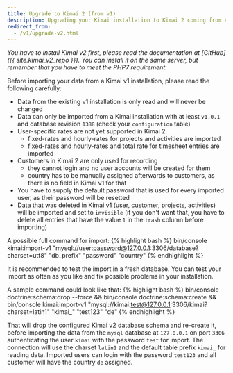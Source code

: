 ```yaml
---
title: Upgrade to Kimai 2 (from v1)
description: Upgrading your Kimai installation to Kimai 2 coming from v1
redirect_from:
  - /v1/upgrade-v2.html
---
```


*You have to install Kimai v2 first, please read the documentation at [GitHub]({{ site.kimai_v2_repo }}).
You can install it on the same server, but remember that you have to meet the PHP7 requirement.*

Before importing your data from a Kimai v1 installation, please read the following carefully:

- Data from the existing v1 installation is only read and will never be changed
- Data can only be imported from a Kimai installation with at least `v1.0.1` and database revision `1388` (check your `configuration` table)
- User-specific rates are not yet supported in Kimai 2
  - fixed-rates and hourly-rates for projects and activities are imported
  - fixed-rates and hourly-rates and total rate for timesheet entries are imported
- Customers in Kimai 2 are only used for recording
  - they cannot login and no user accounts will be created for them
  - country has to be manually assigned afterwards to customers, as there is no field in Kimai v1 for that
- You have to supply the default password that is used for every imported user, as their password will be resetted
- Data that was deleted in Kimai v1 (user, customer, projects, activities) will be imported and set to `invisible` (if you don't want that, you have to delete all entries that have the value `1` in the `trash` column before importing)

A possible full command for import:
{% highlight bash %}
bin/console kimai:import-v1 "mysql://user:password@127.0.0.1:3306/database?charset=utf8" "db_prefix" "password" "country"
{% endhighlight %}

It is recommended to test the import in a fresh database. You can test your import as often as you like and fix possible problems in your installation.

A sample command could look like that:
{% highlight bash %}
bin/console doctrine:schema:drop --force && bin/console doctrine:schema:create && bin/console kimai:import-v1 "mysql://kimai:test@127.0.0.1:3306/kimai?charset=latin1" "kimai_" "test123" "de"
{% endhighlight %}

That will drop the configured Kimai v2 database schema and re-create it, before importing the data from the `mysql` database at `127.0.0.1` on port `3306` authenticating the user `kimai` with the password `test` for import.
The connection will use the charset `latin1` and the default table prefix `kimai_` for reading data. Imported users can login with the password `test123` and all customer will have the country `de` assigned.

